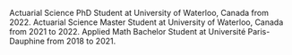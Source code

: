 <!--### Hi there 👋--->

<!--
**minhchau2619/minhchau2619** is a ✨ _special_ ✨ repository because its `README.md` (this file) appears on your GitHub profile.

Here are some ideas to get you started:

- 🔭 I’m currently working on ...
- 🌱 I’m currently learning ...
- 👯 I’m looking to collaborate on ...
- 🤔 I’m looking for help with ...
- 💬 Ask me about ...
- 📫 How to reach me: ...
- 😄 Pronouns: ...
- ⚡ Fun fact: ...
-->
Actuarial Science PhD Student at University of Waterloo, Canada from 2022.
Actuarial Science Master Student at University of Waterloo, Canada from 2021 to 2022.
Applied Math Bachelor Student at Université Paris-Dauphine from 2018 to 2021.
